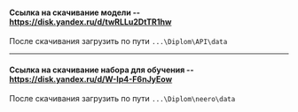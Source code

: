 #### Ссылка на скачивание модели -- https://disk.yandex.ru/d/twRLLu2DtTR1hw
После скачивания загрузить по пути ```...\Diplom\API\data```

---


#### Ссылка на скачивание набора для обучения -- https://disk.yandex.ru/d/W-Ip4-F6nJyEow
После скачивания загрузить по пути ```...\Diplom\neero\data```
